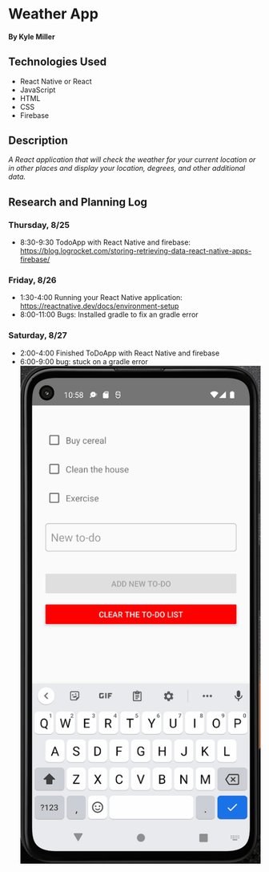 # Weather App 

#### By Kyle Miller

## Technologies Used
* React Native or React
* JavaScript 
* HTML
* CSS
* Firebase

## Description

_A React application that will check the weather for your current location or in other places and display your location, degrees, and other additional data._

## Research and Planning Log
### Thursday, 8/25
* 8:30-9:30 TodoApp with React Native and firebase: https://blog.logrocket.com/storing-retrieving-data-react-native-apps-firebase/
### Friday, 8/26
* 1:30-4:00 Running your React Native application: https://reactnative.dev/docs/environment-setup
* 8:00-11:00 Bugs: Installed gradle to fix an gradle error 
### Saturday, 8/27
* 2:00-4:00 Finished ToDoApp with React Native and firebase
* 6:00-9:00 bug: stuck on a gradle error
![todoApp](./todo.gif)
